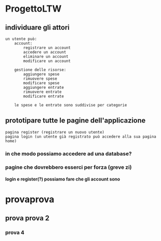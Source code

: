 # ProgettoLTW


## individuare gli attori
    un utente può:
	    account:
            registrare un account
            accedere un account
            eliminare un account
            modificare un account
	
	    gestione delle risorse:
            aggiungere spese
            rimuovere spese
            modificare spese
            aggiungere entrate
            rimuovere entrate
            modificare entrate
		
		le spese e le entrate sono suddivise per categorie

## prototipare tutte le pagine dell'applicazione
    pagina register (registrare un nuovo utente)
    pagina login (un utente già registrato può accedere alla sua pagina home)
    
### in che modo possiamo accedere ad una database?
### pagine che dovrebbero esserci per forza (greve zi)
#### login e register(?) possiamo fare che gli account sono

# provaprova
## prova prova 2
### prova 4
